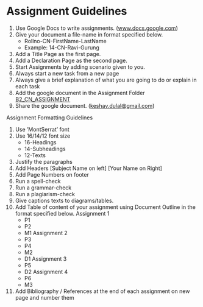 # Assignment Guidelines

1. Use Google Docs to write assignments. (www.docs.google.com)
2. Give your document a file-name in format specified below. 
    * Rollno-CN-FirstName-LastName
    * Example: 14-CN-Ravi-Gurung
3. Add a Title Page as the first page.
4. Add a Declaration Page as the second page.
5. Start Assignments by adding scenario given to you.
6. Always start a new task from a new page
7. Always give a brief explanation of what you are going to do or explain in each task
8. Add the google document in the Assignment Folder [B2_CN_ASSIGNMENT](https://drive.google.com/open?id=1S8euHo_ZHS05G2W_XhNILR5bajKWtMiO)
9. Share the google document. (keshav.dulal@gmail.com)

Assignment Formatting Guidelines
1. Use ’MontSerrat’ font
2. Use 16/14/12 font size
    * 16-Headings
    * 14-Subheadings
    * 12-Texts
3. Justify the paragraphs
4. Add Headers [Subject Name on left] [Your Name on Right]
5. Add Page Numbers on footer
6. Run a spell-check
7. Run a grammar-check
8. Run a plagiarism-check
9. Give captions texts to diagrams/tables.
10. Add Table of content of your assignment using Document Outline in the format specified below.
  Assignment 1
    - P1
    - P2
    - M1
  Assignment 2
    - P3
    - P4
    - M2
    - D1
  Assignment 3
    - P5
    - D2
  Assignment 4
    - P6
    - M3
11. Add Bibliography / References at the end of each assignment on new page and number them
